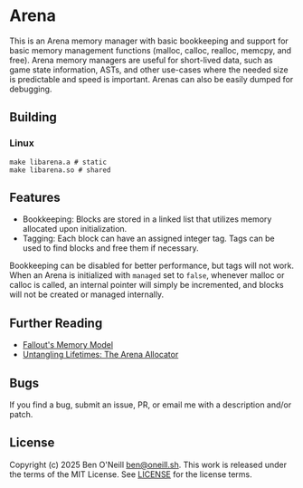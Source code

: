 # Arena

This is an Arena memory manager with basic bookkeeping and support for basic memory management
functions (malloc, calloc, realloc, memcpy, and free). Arena memory managers are useful for
short-lived data, such as game state information, ASTs, and other use-cases where the needed size is
predictable and speed is important. Arenas can also be easily dumped for debugging.

## Building

### Linux

```shell
make libarena.a # static
make libarena.so # shared
```

## Features

* Bookkeeping: Blocks are stored in a linked list that utilizes memory allocated upon initialization.
* Tagging: Each block can have an assigned integer tag. Tags can be used to find blocks and free them if necessary.

Bookkeeping can be disabled for better performance, but tags will not work. When an Arena is initialized with
`managed` set to `false`, whenever malloc or calloc is called, an internal pointer will simply be incremented,
and blocks will not be created or managed internally.

## Further Reading

* [Fallout's Memory Model](https://youtu.be/6kB_fko6SIg)
* [Untangling Lifetimes: The Arena Allocator](https://www.rfleury.com/p/untangling-lifetimes-the-arena-allocator)

## Bugs

If you find a bug, submit an issue, PR, or email me with a description and/or patch.

## License

Copyright (c) 2025 Ben O'Neill <ben@oneill.sh>. This work is released under the
terms of the MIT License. See [LICENSE](LICENSE) for the license terms.
